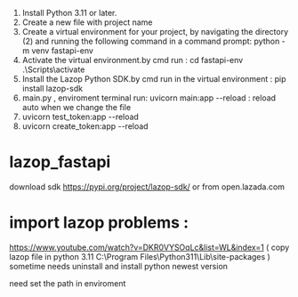 1. Install Python 3.11 or later.
2. Create a new file with project name
3. Create a virtual environment for your project, by navigating the directory (2) and running the following command in a command prompt: python -m venv fastapi-env
4. Activate the virtual environment.by cmd run :
cd fastapi-env
.\Scripts\activate
5. Install the Lazop Python SDK.by cmd run in the virtual environment :
pip install lazop-sdk
6. main.py , enviroment terminal run: uvicorn main:app --reload : reload auto when we change the file
7. uvicorn test_token:app --reload
8. uvicorn create_token:app --reload
# lazop_fastapi

download sdk https://pypi.org/project/lazop-sdk/ or from open.lazada.com

# import lazop problems :
https://www.youtube.com/watch?v=DKR0VYSOqLc&list=WL&index=1 ( copy lazop file in python 3.11 C:\Program Files\Python311\Lib\site-packages )
sometime needs uninstall and install python newest version

need set the path in enviroment


